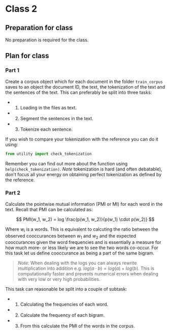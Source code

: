 # Class 2

## Preparation for class
 
No preparation is required for the class.   

## Plan for class
 
### Part 1 
Create a corpus object which for each document in the folder `train_corpus` saves to an object the document ID, the text, the tokenization of the text and the sentences of the text. This can preferably be split into three tasks:
- 1) Loading in the files as text.
- 2) Segment the sentences in the text.
- 3) Tokenize each sentence.

If you wish to compare your tokenization with the reference you can do it using:

```python
from utility import check_tokenization
```

Remember you can find out more about the function using `help(check_tokenization)`. *Note* tokenization is hard (and often debatable), don't focus all your energy on obtaining perfect tokenization as defined by the reference.

### Part 2
Calculate the pointwise mutual information (PMI or MI) for each word in the text. Recall that PMI can  be calculated as:

$$
PMI(w_1, w_2) = log \frac{p(w_1, w_2)}{p(w_1) \cdot p(w_2)}
$$

Where $w_i$ is a words. This is equivalent to calcuting the ratio between the observed cooccurances between $w_1$ and $w_2$ and the expected cooccurances given the word frequencies and is essentially a measure for how much more- or less likely we are to see the two words co-occur. For this task let us define cooccurance as being a part of the same bigram.

> *Note*: When dealing with the logs you can always rewrite multiplication into addition e.g. $log(a \cdot b) = log(a) + log(b)$. This is computationally faster and prevents numerical errors when dealing with very low or very high probabilities.

This task can reasonable be split into a couple of subtask:
  - 1) Calculating the frequencies of each word.
  - 2) Calculate the frequency of each bigram.
  - 3) From this calculate the PMI of the words in the corpus.
  
